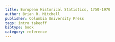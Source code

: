 ```yaml
---
title: European Historical Statistics, 1750-1970
author: Brian R. Mitchell
publisher: Columbia University Press
tags: intro takeoff
bibtype: book
category: reference
---
```

